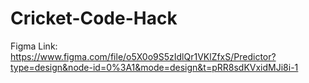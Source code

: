 # Cricket-Code-Hack

Figma Link: https://www.figma.com/file/o5X0o9S5zIdlQr1VKlZfxS/Predictor?type=design&node-id=0%3A1&mode=design&t=pRR8sdKVxidMJi8i-1
